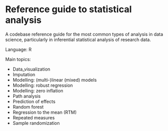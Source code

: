 # Reference guide to statistical analysis
A codebase reference guide for the most common types of analysis in data science, particularly in inferential statistical analysis of research data.

Language: R

Main topics:
- Data_visualization		
- Imputation			
- Modelling: (multi-)linear (mixed) models	
- Modelling: robust regression	
- Modelling: zero inflation	
- Path analysis
- Prediction of effects
- Random forest
- Regression to the mean (RTM)
- Repeated measures
- Sample randomization
